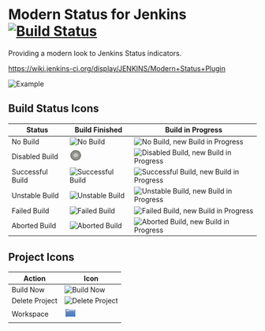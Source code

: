 # Modern Status for Jenkins [![Build Status](https://jenkins.ci.cloudbees.com/buildStatus/icon?job=plugins/modernstatus-plugin)](https://jenkins.ci.cloudbees.com/job/plugins/job/modernstatus-plugin/)

Providing a modern look to Jenkins Status indicators. 

https://wiki.jenkins-ci.org/display/JENKINS/Modern+Status+Plugin

![Example](example.gif)

## Build Status Icons

Status | Build Finished | Build in Progress
------ | -------------- | -----------------
No Build | ![No Build](src/main/webapp/24x24/nobuilt.png) | ![No Build, new Build in Progress](src/main/webapp/24x24/nobuilt_anime.gif)
Disabled Build | ![Disabled Build](src/main/webapp/24x24/disabled.png) | ![Disabled Build, new Build in Progress](src/main/webapp/24x24/disabled_anime.gif)
Successful Build | ![Successful Build](src/main/webapp/24x24/blue.png) | ![Successful Build, new Build in Progress](src/main/webapp/24x24/blue_anime.gif)
Unstable Build | ![Unstable Build](src/main/webapp/24x24/yellow.png) | ![Unstable Build, new Build in Progress](src/main/webapp/24x24/yellow_anime.gif)
Failed Build | ![Failed Build](src/main/webapp/24x24/red.png) | ![Failed Build, new Build in Progress](src/main/webapp/24x24/red_anime.gif)
Aborted Build | ![Aborted Build](src/main/webapp/24x24/aborted.png) | ![Aborted Build, new Build in Progress](src/main/webapp/24x24/aborted_anime.gif)

## Project Icons

Action | Icon
------ | ----
Build Now | ![Build Now](src/main/webapp/24x24/clock.png)
Delete Project | ![Delete Project](src/main/webapp/24x24/edit-delete.png)
Workspace | ![Workspace](src/main/webapp/24x24/folder.png)
